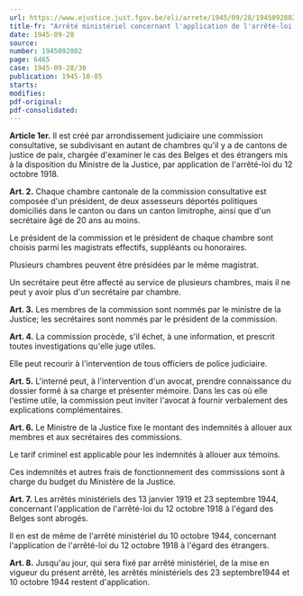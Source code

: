 ```yaml
---
url: https://www.ejustice.just.fgov.be/eli/arrete/1945/09/28/1945092802/justel
title-fr: "Arrêté ministériel concernant l'application de l'arrêté-loi du 12 octobre 1918."
date: 1945-09-28
source:
number: 1945092802
page: 6465
case: 1945-09-28/30
publication: 1945-10-05
starts:
modifies:
pdf-original:
pdf-consolidated:
---
```


**Article 1er.** Il est créé par arrondissement judiciaire une commission consultative, se subdivisant en autant de chambres qu'il y a de cantons de justice de paix, chargée d'examiner le cas des Belges et des étrangers mis à la disposition du Ministre de la Justice, par application de l'arrêté-loi du 12 octobre 1918.

**Art. 2.** Chaque chambre cantonale de la commission consultative est composée d'un président, de deux assesseurs déportés politiques domiciliés dans le canton ou dans un canton limitrophe, ainsi que d'un secrétaire âgé de 20 ans au moins.

Le président de la commission et le président de chaque chambre sont choisis parmi les magistrats effectifs, suppléants ou honoraires.

Plusieurs chambres peuvent être présidées par le même magistrat.

Un secrétaire peut être affecté au service de plusieurs chambres, mais il ne peut y avoir plus d'un secrétaire par chambre.

**Art. 3.** Les membres de la commission sont nommés par le ministre de la Justice; les secrétaires sont nommés par le président de la commission.

**Art. 4.** La commission procède, s'il échet, à une information, et prescrit toutes investigations qu'elle juge utiles.

Elle peut recourir à l'intervention de tous officiers de police judiciaire.

**Art. 5.** L'interné peut, à l'intervention d'un avocat, prendre connaissance du dossier formé à sa charge et présenter mémoire. Dans les cas où elle l'estime utile, la commission peut inviter l'avocat à fournir verbalement des explications complémentaires.

**Art. 6.** Le Ministre de la Justice fixe le montant des indemnités à allouer aux membres et aux secrétaires des commissions.

Le tarif criminel est applicable pour les indemnités à allouer aux témoins.

Ces indemnités et autres frais de fonctionnement des commissions sont à charge du budget du Ministère de la Justice.

**Art. 7.** Les arrêtés ministériels des 13 janvier 1919 et 23 septembre 1944, concernant l'application de l'arrêté-loi du 12 octobre 1918 à l'égard des Belges sont abrogés.

Il en est de même de l'arrêté ministériel du 10 octobre 1944, concernant l'application de l'arrêté-loi du 12 octobre 1918 à l'égard des étrangers.

**Art. 8.** Jusqu'au jour, qui sera fixé par arrêté ministériel, de la mise en vigueur du présent arrêté, les arrêtés ministériels des 23 septembre1944 et 10 octobre 1944 restent d'application.
